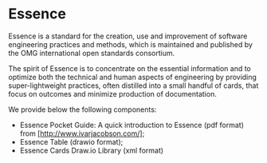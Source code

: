 # Essence
Essence is a standard for the creation, use and improvement of software engineering practices and methods, which is maintained and published by the OMG international open standards consortium.

The spirit of Essence is to concentrate on the essential information and to optimize both the
technical and human aspects of engineering by providing super-lightweight practices, often distilled into a small handful of cards, that focus on outcomes and minimize production of documentation.

We provide below the following components:
- Essence Pocket Guide: A quick introduction to Essence (pdf format) from [http://www.ivarjacobson.com/];
- Essence Table (drawio format);
- Essence Cards Draw.io Library (xml format)
